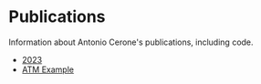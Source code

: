 # Publications
Information about Antonio Cerone's publications, including code.

* [2023](JLAMP)
* [ATM Example](2023/JLAMP/atm.maude)
